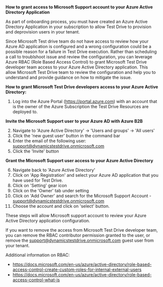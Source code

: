 **How to grant access to Microsoft Support account to your Azure Active Directory Application**

As part of onboarding process, you must have created an Azure Active Directory Application in your subscription to allow Test Drive to provision and deprovision users in your tenant. 

Since Microsoft Test drive team do not have access to review how your Azure AD application is configured and a wrong configuration could be a possible reason for a failure in Test Drive execution. Rather than scheduling a call to troublshoot issue and review the configuration, you can leverage Azure RBAC (Role Based Access Control) to grant Microsoft Test Drive developer team access to your Azure Active Directory application. This allow Microsoft Test Drive team to review the configuration and help you to understand and provide guidance on how to mitigate the issue. 

**How to grant Microsoft Test Drive developers access to your Azure Active Directory:**

1) Log into the Azure Portal (https://portal.azure.com) with an account that is the owner of the Azure Subscription the Test Drive Resources are deployed to.

**Invite the Microsoft Support user to your Azure AD with Azure B2B**

2) Navigate to 'Azure Active Directory' -> 'Users and groups' -> 'All users' 
3) Click the 'new guest user' button in the command bar
4) Enter the email of the following user: support@dynamicstestdrive.onmicrosoft.com
5) Click the 'Invite' button

**Grant the Microsoft Support user access to your Azure Active Directory**

6) Navigate back to 'Azure Active Directory'
7) Click on 'App Registration' and select your Azure AD application that you have used for Test Drive.
8) Click on 'Setting' gear icon
9) Click on the 'Owner' tab under setting
10) Click on 'Add Owner' and search for the Microsoft Support Account - support@dynamicstestdrive.onmicrosoft.com
11) Choose the account and click on 'select' button.

These steps will allow Microsoft support account to review your Azure Active Directory application configuration.

If you want to remove the access from Microsoft Test Drive developer team, you can remove the RBAC contributor permission granted to the user, or remove the support@dynamicstestdrive.onmicrosoft.com guest user from your tenant. 

Additional information on RBAC: 
 - https://docs.microsoft.com/en-us/azure/active-directory/role-based-access-control-create-custom-roles-for-internal-external-users
 - https://docs.microsoft.com/en-us/azure/active-directory/role-based-access-control-what-is
